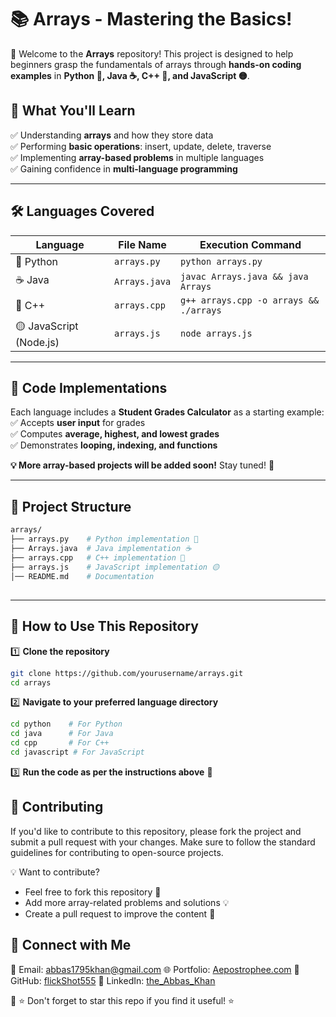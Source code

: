 # 📚 Arrays - Mastering the Basics!

🚀 Welcome to the **Arrays** repository! This project is designed to help beginners grasp the fundamentals of arrays through **hands-on coding examples** in **Python 🐍, Java ☕, C++ 🔵, and JavaScript 🟡**.

## 📖 What You'll Learn  
✅ Understanding **arrays** and how they store data  
✅ Performing **basic operations**: insert, update, delete, traverse  
✅ Implementing **array-based problems** in multiple languages  
✅ Gaining confidence in **multi-language programming**  

---

## 🛠️ Languages Covered
| Language      | File Name     | Execution Command |
|---------------|---------------|-------------------|
| 🐍 Python     | `arrays.py`   | `python arrays.py` |
| ☕ Java       | `Arrays.java` | `javac Arrays.java && java Arrays` |
| 🔵 C++        | `arrays.cpp`  | `g++ arrays.cpp -o arrays && ./arrays` |
| 🟡 JavaScript (Node.js) | `arrays.js` | `node arrays.js` |

---

## 📝 Code Implementations

Each language includes a **Student Grades Calculator** as a starting example:  
✅ Accepts **user input** for grades  
✅ Computes **average, highest, and lowest grades**  
✅ Demonstrates **looping, indexing, and functions**  

**💡 More array-based projects will be added soon!** Stay tuned! 🎯

---

## 📂 Project Structure
```bash
arrays/ 
├── arrays.py    # Python implementation 🐍
├── Arrays.java  # Java implementation ☕ 
├── arrays.cpp   # C++ implementation 🔵
├── arrays.js    # JavaScript implementation 🟡
│── README.md    # Documentation
```

## 
---

## 🎯 How to Use This Repository

1️⃣ **Clone the repository**  
```bash
git clone https://github.com/yourusername/arrays.git
cd arrays
```

2️⃣ **Navigate to your preferred language directory**
```bash
cd python    # For Python
cd java      # For Java
cd cpp       # For C++
cd javascript # For JavaScript
```

3️⃣ **Run the code as per the instructions above** 🎯


## 📢 Contributing
If you'd like to contribute to this repository, please fork the project and submit a pull request with your changes. Make sure to follow the standard guidelines for contributing to open-source projects.

💡 Want to contribute?
- Feel free to fork this repository 🍴
- Add more array-related problems and solutions 💡
- Create a pull request to improve the content 🚀

## 🔗 Connect with Me
📧 Email: [abbas1795khan@gmail.com](mailto:abbas1795khan@gmail.com)
🌐 Portfolio: [Aepostrophee.com](https://www.aepostrophee.kesug.com)
🐙 GitHub: [flickShot555](https://github.com/flickShot555/)
🔗 LinkedIn: [the_Abbas_Khan](https://linkedin.com/in/the-abbas-khan/)

🔹 ⭐ Don't forget to star this repo if you find it useful! ⭐